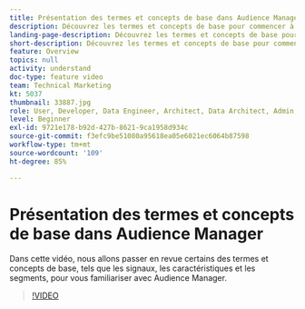 ```yaml
---
title: Présentation des termes et concepts de base dans Audience Manager
description: Découvrez les termes et concepts de base pour commencer à utiliser Adobe Audience Manager, notamment les signaux, les caractéristiques et les segments avec cette vidéo de support.
landing-page-description: Découvrez les termes et concepts de base pour commencer à utiliser Adobe Audience Manager, notamment les signaux, les caractéristiques et les segments avec cette vidéo de support.
short-description: Découvrez les termes et concepts de base pour commencer à utiliser Adobe Audience Manager, notamment les signaux, les caractéristiques et les segments avec cette vidéo de support.
feature: Overview
topics: null
activity: understand
doc-type: feature video
team: Technical Marketing
kt: 5037
thumbnail: 33887.jpg
role: User, Developer, Data Engineer, Architect, Data Architect, Admin, Leader
level: Beginner
exl-id: 9721e178-b92d-427b-8621-9ca1958d934c
source-git-commit: f3efc9be51080a95618ea05e6021ec6064b87598
workflow-type: tm+mt
source-wordcount: '109'
ht-degree: 85%

---
```


# Présentation des termes et concepts de base dans Audience Manager

Dans cette vidéo, nous allons passer en revue certains des termes et concepts de base, tels que les signaux, les caractéristiques et les segments, pour vous familiariser avec Audience Manager.

>[!VIDEO](https://video.tv.adobe.com/v/33887/?quality=12)
